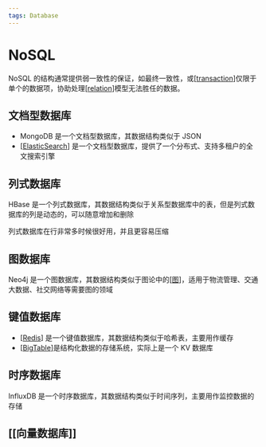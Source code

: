 ```yaml
---
tags: Database
---
```


# NoSQL

NoSQL 的结构通常提供弱一致性的保证，如最终一致性，或[[transaction]]仅限于单个的数据项，协助处理[[relation]]模型无法胜任的数据。

## 文档型数据库

- MongoDB 是一个文档型数据库，其数据结构类似于 JSON
- [[ElasticSearch]] 是一个文档型数据库，提供了一个分布式、支持多租户的全文搜索引擎

## 列式数据库

HBase 是一个列式数据库，其数据结构类似于关系型数据库中的表，但是列式数据库的列是动态的，可以随意增加和删除

列式数据库在行非常多时候很好用，并且更容易压缩

## 图数据库

Neo4j 是一个图数据库，其数据结构类似于图论中的[[图]]，适用于物流管理、交通大数据、社交网络等需要图的领域

## 键值数据库

- [[Redis]] 是一个键值数据库，其数据结构类似于哈希表，主要用作缓存
- [[BigTable]]是结构化数据的存储系统，实际上是一个 KV 数据库

## 时序数据库

InfluxDB 是一个时序数据库，其数据结构类似于时间序列，主要用作监控数据的存储

## [[向量数据库]]

[//begin]: # "Autogenerated link references for markdown compatibility"
[transaction]: <../database systems/transaction.md> "transaction"
[relation]: <../database systems/relation.md> "关系模型"
[ElasticSearch]: ElasticSearch.md "ElasticSearch"
[图]: ../../algorithm/data_structure/图.md "图"
[Redis]: ../../devops/redis.md "redis"
[BigTable]: ../../bigdata/hadoop/BigTable.md "BigTable @chang2008bigtable"
[//end]: # "Autogenerated link references"
